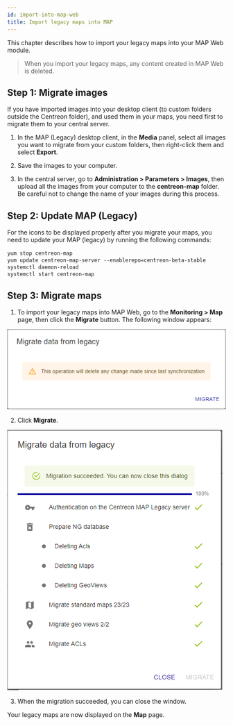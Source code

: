 ```yaml
---
id: import-into-map-web
title: Import legacy maps into MAP
---
```


This chapter describes how to import your legacy maps into your MAP Web module.

> When you import your legacy maps, any content created in MAP Web is deleted.

## Step 1: Migrate images

If you have imported images into your desktop client (to custom folders outside the Centreon folder), and used them in your maps, you need first to migrate them to your central server.

1. In the MAP (Legacy) desktop client, in the **Media** panel, select all images you want to migrate from your custom folders, then right-click them and select **Export**.

2. Save the images to your computer.

3. In the central server, go to **Administration > Parameters > Images**, then upload all the images from your computer to the **centreon-map** folder. Be careful not to change the name of your images during this process.

## Step 2: Update MAP (Legacy)

For the icons to be displayed properly after you migrate your maps, you need to update your MAP (legacy) by running the following commands:

```shell
yum stop centreon-map
yum update centreon-map-server --enablerepo=centreon-beta-stable
systemctl daemon-reload
systemctl start centreon-map
```

## Step 3: Migrate maps

1. To import your legacy maps into MAP Web, go to the **Monitoring > Map** page, then click the **Migrate** button. The following window appears:

  ![image](../assets/graph-views/ng/map-migrate-1.png)

2. Click **Migrate**.
 
  ![image](../assets/graph-views/ng/map-migrate-2.png)

3. When the migration succeeded, you can close the window.

  Your legacy maps are now displayed on the **Map** page. 
